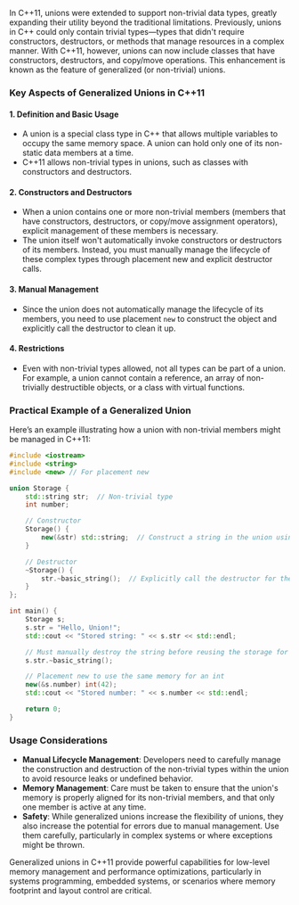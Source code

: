 In C++11, unions were extended to support non-trivial data types, greatly expanding their utility beyond the traditional limitations. Previously, unions in C++ could only contain trivial types—types that didn't require constructors, destructors, or methods that manage resources in a complex manner. With C++11, however, unions can now include classes that have constructors, destructors, and copy/move operations. This enhancement is known as the feature of generalized (or non-trivial) unions.

### Key Aspects of Generalized Unions in C++11

#### 1. **Definition and Basic Usage**
- A union is a special class type in C++ that allows multiple variables to occupy the same memory space. A union can hold only one of its non-static data members at a time.
- C++11 allows non-trivial types in unions, such as classes with constructors and destructors.

#### 2. **Constructors and Destructors**
- When a union contains one or more non-trivial members (members that have constructors, destructors, or copy/move assignment operators), explicit management of these members is necessary.
- The union itself won't automatically invoke constructors or destructors of its members. Instead, you must manually manage the lifecycle of these complex types through placement new and explicit destructor calls.

#### 3. **Manual Management**
- Since the union does not automatically manage the lifecycle of its members, you need to use placement `new` to construct the object and explicitly call the destructor to clean it up.

#### 4. **Restrictions**
- Even with non-trivial types allowed, not all types can be part of a union. For example, a union cannot contain a reference, an array of non-trivially destructible objects, or a class with virtual functions.

### Practical Example of a Generalized Union

Here’s an example illustrating how a union with non-trivial members might be managed in C++11:

```cpp
#include <iostream>
#include <string>
#include <new> // For placement new

union Storage {
    std::string str;  // Non-trivial type
    int number;

    // Constructor
    Storage() {
        new(&str) std::string;  // Construct a string in the union using placement new
    }

    // Destructor
    ~Storage() {
        str.~basic_string();  // Explicitly call the destructor for the string
    }
};

int main() {
    Storage s;
    s.str = "Hello, Union!";
    std::cout << "Stored string: " << s.str << std::endl;

    // Must manually destroy the string before reusing the storage for another type
    s.str.~basic_string();

    // Placement new to use the same memory for an int
    new(&s.number) int(42);
    std::cout << "Stored number: " << s.number << std::endl;

    return 0;
}
```

### Usage Considerations

- **Manual Lifecycle Management**: Developers need to carefully manage the construction and destruction of the non-trivial types within the union to avoid resource leaks or undefined behavior.
- **Memory Management**: Care must be taken to ensure that the union's memory is properly aligned for its non-trivial members, and that only one member is active at any time.
- **Safety**: While generalized unions increase the flexibility of unions, they also increase the potential for errors due to manual management. Use them carefully, particularly in complex systems or where exceptions might be thrown.

Generalized unions in C++11 provide powerful capabilities for low-level memory management and performance optimizations, particularly in systems programming, embedded systems, or scenarios where memory footprint and layout control are critical.